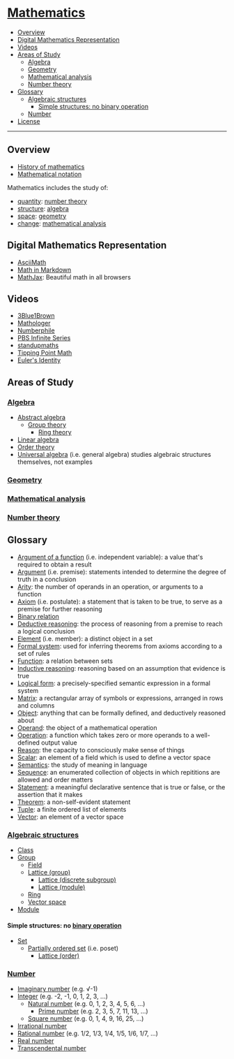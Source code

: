 # [Mathematics](https://en.wikipedia.org/wiki/Mathematics)

- [Overview](#overview)
- [Digital Mathematics Representation](#digital-mathematics-representation)
- [Videos](#videos)
- [Areas of Study](#areas-of-study)
  - [Algebra](#algebra)
  - [Geometry](#geometry)
  - [Mathematical analysis](#mathematical-analysis)
  - [Number theory](#number-theory)
- [Glossary](#glossary)
  - [Algebraic structures](#algebraic-structures)
    - [Simple structures: no binary operation](#simple-structures-no-binary-operation)
  - [Number](#number)
- [License](#license)

---

## Overview
- [History of mathematics](https://en.wikipedia.org/wiki/History_of_mathematics)
- [Mathematical notation](https://en.wikipedia.org/wiki/Mathematical_notation)

Mathematics includes the study of:
- [quantity](https://en.wikipedia.org/wiki/Quantity): [number theory](https://en.wikipedia.org/wiki/Number_theory)
- [structure](https://en.wikipedia.org/wiki/Mathematical_structure): [algebra](https://en.wikipedia.org/wiki/Algebra)
- [space](https://en.wikipedia.org/wiki/Space): [geometry](https://en.wikipedia.org/wiki/Geometry)
- [change](https://en.wikipedia.org/wiki/Calculus): [mathematical analysis](https://en.wikipedia.org/wiki/Mathematical_analysis)

## Digital Mathematics Representation
- [AsciiMath](http://asciimath.org/)
- [Math in Markdown](https://github.com/cben/mathdown/wiki/math-in-markdown)
- [MathJax](https://www.mathjax.org/): Beautiful math in all browsers

## Videos
- [3Blue1Brown](https://www.youtube.com/channel/UCYO_jab_esuFRV4b17AJtAw)
- [Mathologer](https://www.youtube.com/channel/UC1_uAIS3r8Vu6JjXWvastJg)
- [Numberphile](https://www.youtube.com/user/numberphile)
- [PBS Infinite Series](https://www.youtube.com/channel/UCs4aHmggTfFrpkPcWSaBN9g)
- [standupmaths](https://www.youtube.com/user/standupmaths)
- [Tipping Point Math](https://www.youtube.com/user/TippingPointMath)
- [Euler's Identity](https://www.youtube.com/watch?v=sKtloBAuP74)

## Areas of Study

### [Algebra](https://en.wikipedia.org/wiki/Algebra)
- [Abstract algebra](https://en.wikipedia.org/wiki/Abstract_algebra)
  - [Group theory](https://en.wikipedia.org/wiki/Group_theory)
    - [Ring theory](https://en.wikipedia.org/wiki/Ring_theory)
- [Linear algebra](https://en.wikipedia.org/wiki/Linear_algebra)
- [Order theory](https://en.wikipedia.org/wiki/Order_theory)
- [Universal algebra](https://en.wikipedia.org/wiki/Universal_algebra) (i.e. general algebra) studies algebraic structures themselves, not examples

### [Geometry](https://en.wikipedia.org/wiki/Geometry)

### [Mathematical analysis](https://en.wikipedia.org/wiki/Mathematical_analysis)

### [Number theory](https://en.wikipedia.org/wiki/Number_theory)

## Glossary
- [Argument of a function](https://en.wikipedia.org/wiki/Argument_of_a_function) (i.e. independent variable): a value that's required to obtain a result
- [Argument](https://en.wikipedia.org/wiki/Argument) (i.e. premise): statements intended to determine the degree of truth in a conclusion
- [Arity](https://en.wikipedia.org/wiki/Arity): the number of operands in an operation, or arguments to a function
- [Axiom](https://en.wikipedia.org/wiki/Axiom) (i.e. postulate): a statement that is taken to be true, to serve as a premise for further reasoning
- [Binary relation](https://en.wikipedia.org/wiki/Binary_relation)
- [Deductive reasoning](https://en.wikipedia.org/wiki/Deductive_reasoning): the process of reasoning from a premise to reach a logical conclusion
- [Element](https://en.wikipedia.org/wiki/Element_%28mathematics%29) (i.e. member): a distinct object in a set
- [Formal system](https://en.wikipedia.org/wiki/Formal_system): used for inferring theorems from axioms according to a set of rules
- [Function](https://en.wikipedia.org/wiki/Function_%28mathematics%29): a relation between sets
- [Inductive reasoning](https://en.wikipedia.org/wiki/Inductive_reasoning): reasoning based on an assumption that evidence is true
- [Logical form](https://en.wikipedia.org/wiki/Logical_form): a precisely-specified semantic expression in a formal system
- [Matrix](https://en.wikipedia.org/wiki/Matrix_%28mathematics%29): a rectangular array of symbols or expressions, arranged in rows and columns
- [Object](https://en.wikipedia.org/wiki/Mathematical_object): anything that can be formally defined, and deductively reasoned about
- [Operand](https://en.wikipedia.org/wiki/Operand): the object of a mathematical operation
- [Operation](https://en.wikipedia.org/wiki/Operation_%28mathematics%29): a function which takes zero or more operands to a well-defined output value
- [Reason](https://en.wikipedia.org/wiki/Reason): the capacity to consciously make sense of things
- [Scalar](https://en.wikipedia.org/wiki/Scalar_%28mathematics%29): an element of a field which is used to define a vector space
- [Semantics](https://en.wikipedia.org/wiki/Semantics): the study of meaning in language
- [Sequence](https://en.wikipedia.org/wiki/Sequence): an enumerated collection of objects in which repititions are allowed and order matters
- [Statement](https://en.wikipedia.org/wiki/Statement_%28logic%29): a meaningful declarative sentence that is true or false, or the assertion that it makes
- [Theorem](https://en.wikipedia.org/wiki/Theorem): a non-self-evident statement
- [Tuple](https://en.wikipedia.org/wiki/Tuple): a finite ordered list of elements
- [Vector](https://en.wikipedia.org/wiki/Vector_%28mathematics_and_physics%29): an element of a vector space

### [Algebraic structures](https://en.wikipedia.org/wiki/Algebraic_structure)
- [Class](https://en.wikipedia.org/wiki/Class_%28set_theory%29)
- [Group](https://en.wikipedia.org/wiki/Group_%28mathematics%29)
  - [Field](https://en.wikipedia.org/wiki/Field_%28mathematics%29)
  - [Lattice (group)](https://en.wikipedia.org/wiki/Lattice_%28group%29)
    - [Lattice (discrete subgroup)](https://en.wikipedia.org/wiki/Lattice_%28discrete_subgroup%29)
    - [Lattice (module)](https://en.wikipedia.org/wiki/Lattice_%28module%29)
  - [Ring](https://en.wikipedia.org/wiki/Ring_%28mathematics%29)
  - [Vector space](https://en.wikipedia.org/wiki/Vector_space)
- [Module](https://en.wikipedia.org/wiki/Module_%28mathematics%29)

#### Simple structures: no [binary operation](https://en.wikipedia.org/wiki/Binary_operation)
- [Set](https://en.wikipedia.org/wiki/Set_%28mathematics%29)
  - [Partially ordered set](https://en.wikipedia.org/wiki/Partially_ordered_set) (i.e. poset)
    - [Lattice (order)](https://en.wikipedia.org/wiki/Lattice_%28order%29)

### [Number](https://en.wikipedia.org/wiki/Number)
- [Imaginary number](https://en.wikipedia.org/wiki/Imaginary_number) (e.g. √-1)
- [Integer](https://en.wikipedia.org/wiki/Integer) (e.g. -2, -1, 0, 1, 2, 3, ...)
  - [Natural number](https://en.wikipedia.org/wiki/Natural_number) (e.g. 0, 1, 2, 3, 4, 5, 6, ...)
    - [Prime number](https://en.wikipedia.org/wiki/Prime_number) (e.g. 2, 3, 5, 7, 11, 13, ...)
  - [Square number](https://en.wikipedia.org/wiki/Square_number) (e.g. 0, 1, 4, 9, 16, 25, ...)
- [Irrational number](https://en.wikipedia.org/wiki/Irrational_number)
- [Rational number](https://en.wikipedia.org/wiki/Rational_number) (e.g. 1/2, 1/3, 1/4, 1/5, 1/6, 1/7, ...)
- [Real number](https://en.wikipedia.org/wiki/Real_number)
- [Transcendental number](https://en.wikipedia.org/wiki/Transcendental_number)
